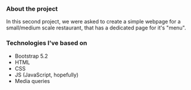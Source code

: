 ### About the project

In this second project, we were asked to create a simple webpage for a small/medium scale restaurant, that has a dedicated page for it's "menu". 


### Technologies I've based on
- Bootstrap 5.2
- HTML
- CSS
- JS (JavaScript, hopefully)
- Media queries

